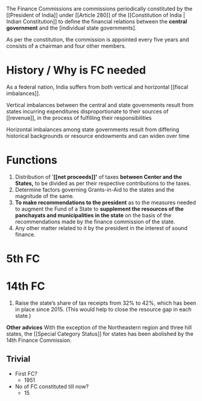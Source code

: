 The Finance Commissions are commissions periodically constituted by the [[President of India]] under [[Article 280]] of the [[Constitution of India | Indian Constitution]] to define the financial relations between the **central government** and the [individual state governments].

As per the constitution, the commission is appointed every five years and consists of a chairman and four other members.

# History / Why is FC needed
As a federal nation, India suffers from both vertical and horizontal [[fiscal imbalances]].

Vertical imbalances between the central and state governments result from states incurring expenditures disproportionate to their sources of [[revenue]], in the process of fulfilling their responsibilities

Horizontal imbalances among state governments result from differing historical backgrounds or resource endowments and can widen over time

# Functions
1. Distribution of '**[[net proceeds]]'** of taxes **between Center and the States,** to be divided as per their respective contributions to the taxes.
2. Determine factors governing Grants-in-Aid to the states and the magnitude of the same.
3. **To make recommendations to the president** as to the measures needed to augment the Fund of a State to **supplement the resources of the panchayats and municipalities in the state** on the basis of the recommendations made by the finance commission of the state.
4. Any other matter related to it by the president in the interest of sound finance.

# 5th FC

# 14th FC
1. Raise the state’s share of tax receipts from 32% to 42%, which has been in place since 2015. (This would help to close the resource gap in each state.)

**Other advices**
With the exception of the Northeastern region and three hill states, the [[Special Category Status]] for states has been abolished by the 14th Finance Commission.

## Trivial
- First FC?
	- 1951
- No of FC constituted till now?
	- 15

